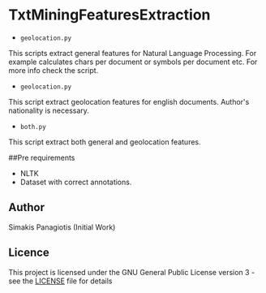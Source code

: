 # TxtMiningFeaturesExtraction

-  `geolocation.py`

This scripts extract general features for Natural Language Processing. For example calculates chars per document or symbols per document etc. For more info check the script.

- `geolocation.py`

This script extract geolocation features for english documents. Author's nationality is necessary.

- `both.py`

This script extract both general and geolocation features.

##Pre requirements
* NLTK
* Dataset with correct annotations.

## Author
Simakis Panagiotis (Initial Work)

## Licence
This project is licensed under the GNU General Public License version 3 - see the [LICENSE](LICENSE) file for details
